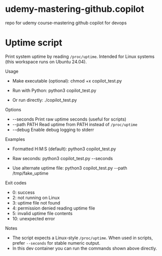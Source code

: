 # udemy-mastering-github.copilot
repo for udemy course-mastering github copilot for devops

# Uptime script

Print system uptime by reading `/proc/uptime`. Intended for Linux systems (this workspace runs on Ubuntu 24.04).

Usage
- Make executable (optional):
  chmod +x copilot_test.py

- Run with Python:
  python3 copilot_test.py

- Or run directly:
  ./copilot_test.py

Options
- --seconds     Print raw uptime seconds (useful for scripts)
- --path PATH   Read uptime from PATH instead of `/proc/uptime`
- --debug       Enable debug logging to stderr

Examples
- Formatted H:M:S (default):
  python3 copilot_test.py

- Raw seconds:
  python3 copilot_test.py --seconds

- Use alternate uptime file:
  python3 copilot_test.py --path /tmp/fake_uptime

Exit codes
- 0: success
- 2: not running on Linux
- 3: uptime file not found
- 4: permission denied reading uptime file
- 5: invalid uptime file contents
- 10: unexpected error

Notes
- The script expects a Linux-style `/proc/uptime`. When used in scripts, prefer `--seconds` for stable numeric output.
- In this dev container you can run the commands shown above directly.
